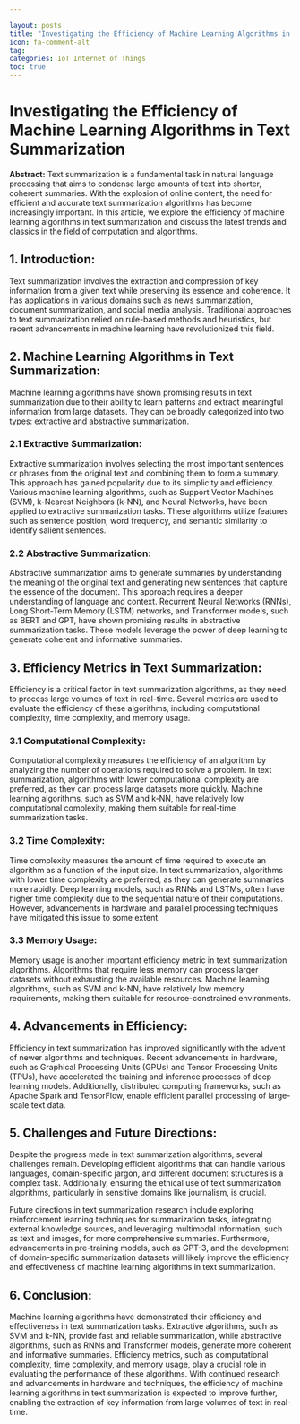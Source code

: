 ```yaml
---

layout: posts
title: "Investigating the Efficiency of Machine Learning Algorithms in Text Summarization"
icon: fa-comment-alt
tag:      
categories: IoT Internet of Things
toc: true
---
```




# Investigating the Efficiency of Machine Learning Algorithms in Text Summarization

**Abstract:**
Text summarization is a fundamental task in natural language processing that aims to condense large amounts of text into shorter, coherent summaries. With the explosion of online content, the need for efficient and accurate text summarization algorithms has become increasingly important. In this article, we explore the efficiency of machine learning algorithms in text summarization and discuss the latest trends and classics in the field of computation and algorithms.

## 1. Introduction:
Text summarization involves the extraction and compression of key information from a given text while preserving its essence and coherence. It has applications in various domains such as news summarization, document summarization, and social media analysis. Traditional approaches to text summarization relied on rule-based methods and heuristics, but recent advancements in machine learning have revolutionized this field.

## 2. Machine Learning Algorithms in Text Summarization:
Machine learning algorithms have shown promising results in text summarization due to their ability to learn patterns and extract meaningful information from large datasets. They can be broadly categorized into two types: extractive and abstractive summarization.

### 2.1 Extractive Summarization:
Extractive summarization involves selecting the most important sentences or phrases from the original text and combining them to form a summary. This approach has gained popularity due to its simplicity and efficiency. Various machine learning algorithms, such as Support Vector Machines (SVM), k-Nearest Neighbors (k-NN), and Neural Networks, have been applied to extractive summarization tasks. These algorithms utilize features such as sentence position, word frequency, and semantic similarity to identify salient sentences.

### 2.2 Abstractive Summarization:
Abstractive summarization aims to generate summaries by understanding the meaning of the original text and generating new sentences that capture the essence of the document. This approach requires a deeper understanding of language and context. Recurrent Neural Networks (RNNs), Long Short-Term Memory (LSTM) networks, and Transformer models, such as BERT and GPT, have shown promising results in abstractive summarization tasks. These models leverage the power of deep learning to generate coherent and informative summaries.

## 3. Efficiency Metrics in Text Summarization:
Efficiency is a critical factor in text summarization algorithms, as they need to process large volumes of text in real-time. Several metrics are used to evaluate the efficiency of these algorithms, including computational complexity, time complexity, and memory usage.

### 3.1 Computational Complexity:
Computational complexity measures the efficiency of an algorithm by analyzing the number of operations required to solve a problem. In text summarization, algorithms with lower computational complexity are preferred, as they can process large datasets more quickly. Machine learning algorithms, such as SVM and k-NN, have relatively low computational complexity, making them suitable for real-time summarization tasks.

### 3.2 Time Complexity:
Time complexity measures the amount of time required to execute an algorithm as a function of the input size. In text summarization, algorithms with lower time complexity are preferred, as they can generate summaries more rapidly. Deep learning models, such as RNNs and LSTMs, often have higher time complexity due to the sequential nature of their computations. However, advancements in hardware and parallel processing techniques have mitigated this issue to some extent.

### 3.3 Memory Usage:
Memory usage is another important efficiency metric in text summarization algorithms. Algorithms that require less memory can process larger datasets without exhausting the available resources. Machine learning algorithms, such as SVM and k-NN, have relatively low memory requirements, making them suitable for resource-constrained environments.

## 4. Advancements in Efficiency:
Efficiency in text summarization has improved significantly with the advent of newer algorithms and techniques. Recent advancements in hardware, such as Graphical Processing Units (GPUs) and Tensor Processing Units (TPUs), have accelerated the training and inference processes of deep learning models. Additionally, distributed computing frameworks, such as Apache Spark and TensorFlow, enable efficient parallel processing of large-scale text data.

## 5. Challenges and Future Directions:
Despite the progress made in text summarization algorithms, several challenges remain. Developing efficient algorithms that can handle various languages, domain-specific jargon, and different document structures is a complex task. Additionally, ensuring the ethical use of text summarization algorithms, particularly in sensitive domains like journalism, is crucial.

Future directions in text summarization research include exploring reinforcement learning techniques for summarization tasks, integrating external knowledge sources, and leveraging multimodal information, such as text and images, for more comprehensive summaries. Furthermore, advancements in pre-training models, such as GPT-3, and the development of domain-specific summarization datasets will likely improve the efficiency and effectiveness of machine learning algorithms in text summarization.

## 6. Conclusion:
Machine learning algorithms have demonstrated their efficiency and effectiveness in text summarization tasks. Extractive algorithms, such as SVM and k-NN, provide fast and reliable summarization, while abstractive algorithms, such as RNNs and Transformer models, generate more coherent and informative summaries. Efficiency metrics, such as computational complexity, time complexity, and memory usage, play a crucial role in evaluating the performance of these algorithms. With continued research and advancements in hardware and techniques, the efficiency of machine learning algorithms in text summarization is expected to improve further, enabling the extraction of key information from large volumes of text in real-time.